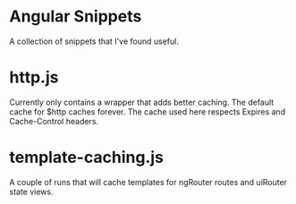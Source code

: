 Angular Snippets
================

A collection of snippets that I've found useful.

http.js
=======

Currently only contains a wrapper that adds better caching. The default cache for $http caches forever.
The cache used here respects Expires and Cache-Control headers.


template-caching.js
===================

A couple of runs that will cache templates for ngRouter routes and uiRouter state views.